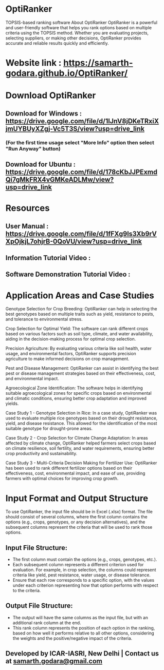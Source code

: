 # OptiRanker
TOPSIS-based ranking software
About OptiRanker
OptiRanker is a powerful and user-friendly software that helps you rank options based on multiple criteria using the TOPSIS method. Whether you are evaluating projects, selecting suppliers, or making other decisions, OptiRanker provides accurate and reliable results quickly and efficiently.
# Website link : https://samarth-godara.github.io/OptiRanker/
# Download OptiRanker
## Download for Windows :  https://drive.google.com/file/d/1IJnV8jDKeTRxiXjmUYBUyXZgj-Vc5T3S/view?usp=drive_link
### (For the first time usage select "More Info" option then select "Run Anyway" button)
## Download for Ubuntu : https://drive.google.com/file/d/178cKbJJPExmdQi7gMkFRX4vGMKeADLMw/view?usp=drive_link
# Resources
## User Manual : https://drive.google.com/file/d/1fFXg9Is3Xb9rVXpOjkjL7ohjrB-0QoVU/view?usp=drive_link
## Information Tutorial Video : 
## Software Demonstration Tutorial Video : 
# Application Areas and Case Studies

Genotype Selection for Crop Breeding: OptiRanker can help in selecting the best genotypes based on multiple traits such as yield, resistance to pests, and tolerance to environmental stress.

Crop Selection for Optimal Yield: The software can rank different crops based on various factors such as soil type, climate, and water availability, aiding in the decision-making process for optimal crop selection.

Precision Agriculture: By evaluating various criteria like soil health, water usage, and environmental factors, OptiRanker supports precision agriculture to make informed decisions on crop management.

Pest and Disease Management: OptiRanker can assist in identifying the best pest or disease management strategies based on their effectiveness, cost, and environmental impact.

Agroecological Zone Identification: The software helps in identifying suitable agroecological zones for specific crops based on environmental and climatic conditions, ensuring better crop adaptation and improved yields.

Case Study 1 - Genotype Selection in Rice: In a case study, OptiRanker was used to evaluate multiple rice genotypes based on their drought resistance, yield, and disease resistance. This allowed for the identification of the most suitable genotype for drought-prone areas.

Case Study 2 - Crop Selection for Climate Change Adaptation: In areas affected by climate change, OptiRanker helped farmers select crops based on climate resilience, soil fertility, and water requirements, ensuring better crop productivity and sustainability.

Case Study 3 - Multi-Criteria Decision Making for Fertilizer Use: OptiRanker has been used to rank different fertilizer options based on their effectiveness, cost, environmental impact, and ease of use, providing farmers with optimal choices for improving crop growth.

# Input Format and Output Structure

To use OptiRanker, the input file should be in Excel (.xlsx) format. The file should consist of several columns, where the first column contains the options (e.g., crops, genotypes, or any decision alternatives), and the subsequent columns represent the criteria that will be used to rank those options.

## Input File Structure:
- The first column must contain the options (e.g., crops, genotypes, etc.).
- Each subsequent column represents a different criterion used for evaluation. For example, in crop selection, the columns could represent criteria like yield, pest resistance, water usage, or disease tolerance.
- Ensure that each row corresponds to a specific option, with the values under each criterion representing how that option performs with respect to the criteria.

## Output File Structure:
- The output will have the same columns as the input file, but with an additional rank column at the end.
- This rank column represents the position of each option in the ranking, based on how well it performs relative to all other options, considering the weights and the positive/negative impact of the criteria.

## Developed by ICAR-IASRI, New Delhi | Contact us at samarth.godara@gmail.com
